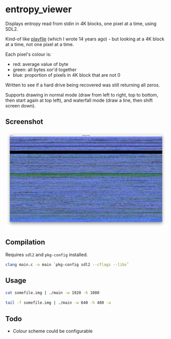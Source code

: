 # entropy_viewer

Displays entropy read from stdin in 4K blocks, one pixel at a time, using SDL2. 

Kind-of like [playfile](https://github.com/gm-stack/playfile) (which I wrote 14 years ago) - but looking at a 4K block at a time, not one pixel at a time.

Each pixel's colour is:

- red: average value of byte
- green: all bytes xor'd together
- blue: proportion of pixels in 4K block that are not 0

Written to see if a hard drive being recovered was still returning all zeros.

Supports drawing in normal mode (draw from left to right, top to bottom, then start again at top left), and waterfall mode (draw a line, then shift screen down).

## Screenshot

![screenshot showing static like pattern at top of image](screenshot.jpg)

## Compilation

Requires `sdl2` and `pkg-config` installed.

```bash
clang main.c -o main `pkg-config sdl2 --cflags --libs`
```

## Usage

```bash
cat somefile.img | ./main -w 1920 -h 1080
```

```bash
tail -f somefile.img | ./main -w 640 -h 480 -a
```

## Todo

- Colour scheme could be configurable